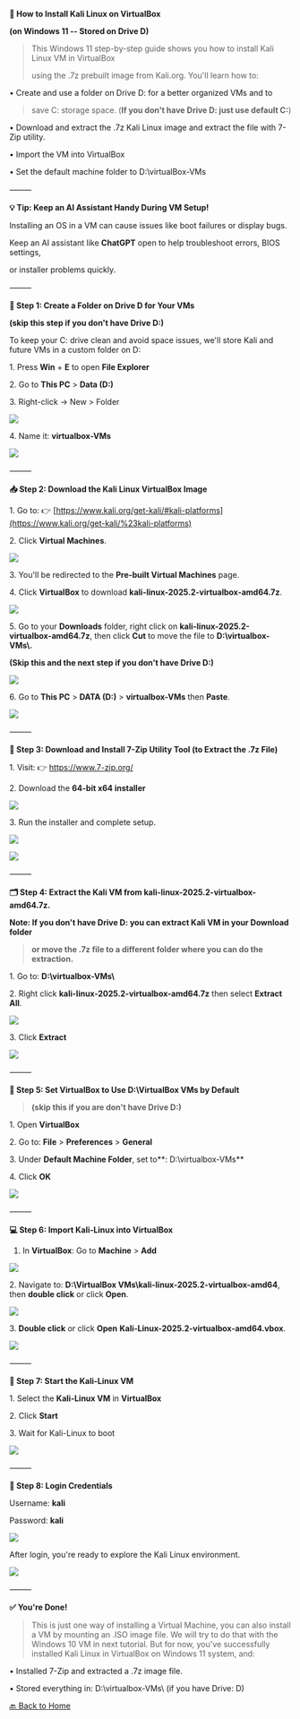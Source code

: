 ﻿**💽 How to Install Kali Linux on VirtualBox**

**(on Windows 11 -- Stored on Drive D)**

> This Windows 11 step-by-step guide shows you how to install Kali Linux
> VM in VirtualBox
>
> using the .7z prebuilt image from Kali.org. You'll learn how to:

• Create and use a folder on Drive D: for a better organized VMs and to

> save C: storage space. (**If you don't have Drive D: just use default
> C:**)

• Download and extract the .7z Kali Linux image and extract the file
with 7-Zip utility.

• Import the VM into VirtualBox

• Set the default machine folder to D:\\virtualBox-VMs

⸻

**💡 Tip: Keep an AI Assistant Handy During VM Setup!**

Installing an OS in a VM can cause issues like boot failures or display
bugs.

Keep an AI assistant like **ChatGPT** open to help troubleshoot errors,
BIOS settings,

or installer problems quickly.

⸻

**📁 Step 1: Create a Folder on Drive D for Your VMs**

**(skip this step if you don't have Drive D:)**

To keep your C: drive clean and avoid space issues, we'll store Kali
and future VMs in a custom folder on D:

1\. Press **Win** + **E** to open **File Explorer**

2\. Go to **This PC** \> **Data (D:)**

3\. Right-click → New \> Folder

![](../images/2kali2-images/1.png) 

4\. Name it: **virtualbox-VMs**

![](../images/2kali2-images/2.png) 

⸻

**📥 Step 2: Download the Kali Linux VirtualBox Image**

1\. Go to: 👉
[https://www.kali.org/get-kali/#kali-platforms](https://www.kali.org/get-kali/%23kali-platforms)

2\. Click **Virtual Machines**.

![](../images/2kali2-images/3.png) 

3\. You'll be redirected to the **Pre-built Virtual Machines** page.

4\. Click **VirtualBox** to download
**kali-linux-2025.2-virtualbox-amd64.7z**.

![](../images/2kali2-images/4.png)
 
5\. Go to your **Downloads** folder, right click on
**kali-linux-2025.2-virtualbox-amd64.7z**,
    then click **Cut** to move the file to **D:\\virtualbox-VMs\\.**

**(Skip this and the next step if you don't have Drive D:)**

![](../images/2kali2-images/5.png) 

6\. Go to **This PC** \> **DATA (D:)** \> **virtualbox-VMs** then
**Paste**.

![](../images/2kali2-images/6.png) 

⸻

**🧰 Step 3: Download and Install 7-Zip Utility Tool (to Extract the .7z
File)**

1\. Visit: 👉 <https://www.7-zip.org/>

2\. Download the **64-bit x64 installer**

![](../images/2kali2-images/7.png) 

3\. Run the installer and complete setup.

![](../images/2kali2-images/8.png) 

![](../images/2kali2-images/9.png)
 
⸻

**🗂️ Step 4: Extract the Kali VM from
kali-linux-2025.2-virtualbox-amd64.7z.**

**Note: If you don't have Drive D: you can extract Kali VM in your
Download folder**

> **or move the .7z file to a different folder where you can do the
> extraction.**

1\. Go to: **D:\\virtualbox-VMs\\**

2\. Right click **kali-linux-2025.2-virtualbox-amd64.7z** then select
**Extract All**.

![](../images/2kali2-images/10.png) 

3\. Click **Extract**

![](../images/2kali2-images/11.png)
 
⸻

**📂 Step 5: Set VirtualBox to Use D:\\VirtualBox VMs by Default**

> **(skip this if you are don't have Drive D:)**

1\. Open **VirtualBox**

2\. Go to: **File** \> **Preferences** \> **General**

3\. Under **Default Machine Folder**, set to**: D:\\virtualbox-VMs**

4\. Click **OK**

![](../images/2kali2-images/12.png) 

⸻

**💻 Step 6: Import Kali-Linux into VirtualBox**

1.  In **VirtualBox**: Go to **Machine** \> **Add**

![](../images/2kali2-images/13.png) 

2\. Navigate to: **D:\\VirtualBox
VMs\\kali-linux-2025.2-virtualbox-amd64**,
    then **double click** or click **Open**.

![](../images/2kali2-images/14.png) 

3\. **Double click** or click **Open**
**Kali-Linux-2025.2-virtualbox-amd64.vbox**.

![](../images/2kali2-images/15.png) 

⸻

**🚀 Step 7: Start the Kali-Linux VM**

1\. Select the **Kali-Linux VM** in **VirtualBox**

2\. Click **Start**

3\. Wait for Kali-Linux to boot

![](../images/2kali2-images/16.png) 

⸻

**🔐 Step 8: Login Credentials**

Username: **kali**

Password: **kali**

![](../images/2kali2-images/17.png) 

After login, you're ready to explore the Kali Linux environment.

![](../images/2kali2-images/18.png) 

⸻

**✅ You're Done!**

> This is just one way of installing a Virtual Machine, you can also
> install a VM by mounting an .ISO image file. We will try to do that
> with the Windows 10 VM in next tutorial. But for now, you've
> successfully installed Kali Linux in VirtualBox on Windows 11 system,
> and:

• Installed 7-Zip and extracted a .7z image file.

• Stored everything in: D:\\virtualbox-VMs\\ (if you have Drive: D)

[🔙 Back to Home](../index.md)
